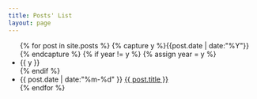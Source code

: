 ```yaml
---
title: Posts' List
layout: page
---
```


<ul class="listing">
{% for post in site.posts %}
  {% capture y %}{{post.date | date:"%Y"}}{% endcapture %}
  {% if year != y %}
    {% assign year = y %}
    <li class="listing-seperator" data-flag="{{y}}"><span class="listing-logo"></span>{{ y }}</li>
  {% endif %}
  <li class="listing-item list_{{y}}">
    <time datetime="{{ post.date | date:"%m-%d" }}">{{ post.date | date:"%m-%d" }}</time>
    <a href="{{ site.url }}{{ post.url }}" title="{{ post.title }}" class="listing-item-a">{{ post.title }}</a>
  </li>
{% endfor %}
</ul>
